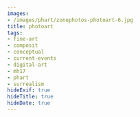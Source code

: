 ```yaml
---
images:
- /images/phart/zonephotos-photoart-6.jpg
title: photoart
tags:
- fine-art
- composit
- conceptual
- current-events
- digital-art
- mh17
- phart
- surrealism
hideExif: true
hideTitle: true
hideDate: true
---
```

